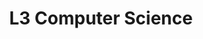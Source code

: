---
title: L3 Computer Science
layout: auto_contents
nav_order: 3
parent: 13DTC
has_children: true
preamble: |
  # Standard

  - [**AS91908**: Analyse an area of computer science](https://www.nzqa.govt.nz/nqfdocs/ncea-resource/achievements/2019/as91908.pdf)

  Candidates will be required to respond in short and/or extended answers (800–1500 words in total) to questions relating to their choice of ONE of the following areas of computer science:

  - formal languages
  - computer vision
  - ~~computer graphics~~ (not taught at Onslow College in 2022)
      - if you would like to learn about computer graphics, check out [Computer Graphics on the Computer Science Field Guide](https://www.csfieldguide.org.nz/en/chapters/computer-graphics/)

  Resources (case studies and/or other information) will be provided, and the questions will refer to these. Candidates may use words, numerical workings, and diagrams in their responses to show their reasoning.

  ## Achievement levels

  - **Achieved**: analyse an area of computer science involves giving an explanation of:
      - the key aspects of the computer science area
      - relevant algorithms or other mechanisms behind the area
      - how the area is used, is implemented, or occurs, giving examples
  - **Merit**: analyse, in depth, an area of computer science involves:
      - providing a detailed explanation of how the technical capabilities and limitations of the area relate to humans, giving examples
      - comparing and contrasting different perspectives on the area
  - **Excellence**: critically analyse an area of computer science involves drawing insightful conclusions about the computer science area
      - *Examples of insightful conclusions include:*
          - innovative and imaginative connections
          - exploration of less obvious implications
          - making justified predictions
          - suggesting improvements
          - making justified generalisations that could be applied beyond the area itself
          - use of higher level thinking skills such as synthesis

  ## Resources

  - [2021 Exam Paper](https://www.nzqa.govt.nz/nqfdocs/ncea-resource/exams/2021/91908-exm-2021.pdf)
  - [2021 Resource Booklet](https://www.nzqa.govt.nz/nqfdocs/ncea-resource/exams/2021/91908-res-2021.pdf)

  <br>
categories:
  - formal:
    category_name: Formal Languages
    category_items:
      - fl_intro:
        item_name: Intro to Formal Languages
        item_desc: Let's learn about formal languages
        item_icon: 📔
        item_page: fl_intro
      - fl_fsa:
        item_name: Finite State Machines
        item_desc: If this, then that — or that — or that
        item_icon: 💡
        item_page: fl_fsm
      - fl_grammar:
        item_name: Grammars and parsing
        item_desc: How to describe what you're looking for
        item_icon: 📗
        item_page: fl_grammar
      - fl_regex:
        item_name: Regular expressions
        item_desc: Matching text within text
        item_icon: 🔍
        item_page: fl_regex
---